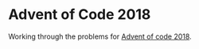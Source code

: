 # Advent of Code 2018

Working through the problems for [Advent of code 2018](https://adventofcode.com/2018/day/1).
